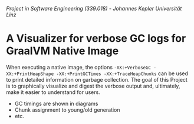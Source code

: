 _Project in Software Engineering (339.018) - Johannes Kepler Universität Linz_

# A Visualizer for verbose GC logs for GraalVM Native Image

When executing a native image, the options `-XX:+VerboseGC -XX:+PrintHeapShape -XX:+PrintGCTimes -XX:+TraceHeapChunks`
can be used to print detailed information on garbage collection.
The goal of this Project is to graphically visualize and digest the verbose output and, ultimately, make it easier to
understand for users.

- GC timings are shown in diagrams
- Chunk assignment to young/old generation
- etc.
